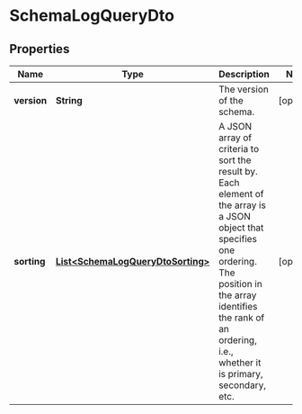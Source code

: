 

# SchemaLogQueryDto

## Properties

Name | Type | Description | Notes
------------ | ------------- | ------------- | -------------
**version** | **String** | The version of the schema. |  [optional]
**sorting** | [**List&lt;SchemaLogQueryDtoSorting&gt;**](SchemaLogQueryDtoSorting.md) | A JSON array of criteria to sort the result by. Each element of the array is                       a JSON object that specifies one ordering. The position in the array                       identifies the rank of an ordering, i.e., whether it is primary, secondary,                       etc.  |  [optional]



